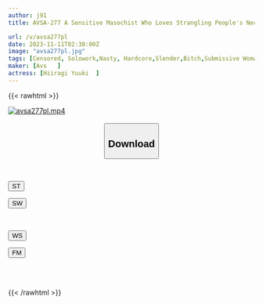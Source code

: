 ```yaml
---
author: j91
title: AVSA-277 A Sensitive Masochist Who Loves Strangling People's Necks And Gets So Horny That She Dies From Suspicious Smoke And Liquids! Yuuki Hiiragi

url: /v/avsa277pl
date: 2023-11-11T02:30:00Z
image: "avsa277pl.jpg"
tags: [Censored, Solowork,Nasty, Hardcore,Slender,Bitch,Submissive Woman,Rolling Back Eyes - Fainting	]
maker: [Avs   ]
actress: [Hiiragi Yuuki  ]
---
```



{{< rawhtml >}}

<div class="video" data-videoid="eYjMz2Y9XjIY0QG">
    <a href="javascript:;">
        <img src="https://my.j91.asia/v/avsa277pl/avsa277pl.jpg" width="WIDTH" height="HEIGHT" alt="avsa277pl.mp4" loading="lazy">
    </a>
</div>

<script type="text/javascript" src="https://j91.asia/asset/on-demand-st.js"></script>

<br>
  <link rel="stylesheet" href="https://j91.asia/asset/bs5.css">
  
  <center>
  <button class="btn btn-primary" type="button" data-bs-toggle="collapse" data-bs-target=".multi-collapse" aria-expanded="false" aria-controls="multiCollapseExample1 multiCollapseExample2"><h2>Download</h2></button></center>
</p>
<div class="row">
  <div class="col">
    <div class="collapse multi-collapse" id="multiCollapseExample1">
      <div class="card card-body">
	      	      <br>
<div class="buttons">  
<p><a href="https://streamtape.to/v/eYjMz2Y9XjIY0QG" target="_blank"><button class="btn-hover color-3"><i class="fa fa-download"></i> ST</button></a></p>
<p><a href="https://sfastwish.com/xs1m8x49cxc8" target="_blank"><button class="btn-hover color-2"><i class="fa fa-download"></i> SW</button></a></p></div>
    </div>
  </div>
</div>
  <div class="col">
    <div class="collapse multi-collapse" id="multiCollapseExample2">
      <div class="card card-body">
	      <br>
<div class="buttons">
<p><a href="javascript:;" target="_blank"><button class="btn-hover color-9"><i class="fa fa-download"></i> WS</button></a></p>
<p><a href="javascript:;" target="_blank"><button class="btn-hover color-8"><i class="fa fa-download"></i> FM</button></a></p></div>
<br><br>
      </div>
    </div>
  </div>
</div>

{{< /rawhtml >}}
